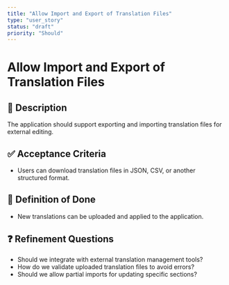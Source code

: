 ```yaml
---
title: "Allow Import and Export of Translation Files"
type: "user_story"
status: "draft"
priority: "Should"
---
```


# Allow Import and Export of Translation Files

## 📌 Description
The application should support exporting and importing translation files for external editing.

## ✅ Acceptance Criteria
- Users can download translation files in JSON, CSV, or another structured format.

## 🎯 Definition of Done
- New translations can be uploaded and applied to the application.

## ❓ Refinement Questions
- Should we integrate with external translation management tools?
- How do we validate uploaded translation files to avoid errors?
- Should we allow partial imports for updating specific sections?
